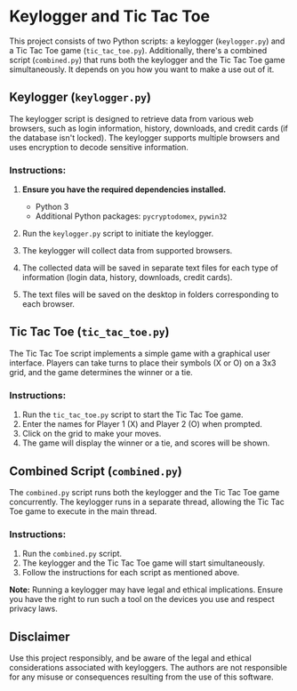 # Keylogger and Tic Tac Toe

This project consists of two Python scripts: a keylogger (`keylogger.py`) and a Tic Tac Toe game (`tic_tac_toe.py`). Additionally, there's a combined script (`combined.py`) that runs both the keylogger and the Tic Tac Toe game simultaneously. It depends on you how you want to make a use out of it.

## Keylogger (`keylogger.py`)

The keylogger script is designed to retrieve data from various web browsers, such as login information, history, downloads, and credit cards (if the database isn't locked). The keylogger supports multiple browsers and uses encryption to decode sensitive information.

### Instructions:

1. **Ensure you have the required dependencies installed.**

   - Python 3
   - Additional Python packages: `pycryptodomex`, `pywin32`

2. Run the `keylogger.py` script to initiate the keylogger.
3. The keylogger will collect data from supported browsers.
4. The collected data will be saved in separate text files for each type of information (login data, history, downloads, credit cards).
5. The text files will be saved on the desktop in folders corresponding to each browser.

## Tic Tac Toe (`tic_tac_toe.py`)

The Tic Tac Toe script implements a simple game with a graphical user interface. Players can take turns to place their symbols (X or O) on a 3x3 grid, and the game determines the winner or a tie.

### Instructions:

1. Run the `tic_tac_toe.py` script to start the Tic Tac Toe game.
2. Enter the names for Player 1 (X) and Player 2 (O) when prompted.
3. Click on the grid to make your moves.
4. The game will display the winner or a tie, and scores will be shown.

## Combined Script (`combined.py`)

The `combined.py` script runs both the keylogger and the Tic Tac Toe game concurrently. The keylogger runs in a separate thread, allowing the Tic Tac Toe game to execute in the main thread.

### Instructions:

1. Run the `combined.py` script.
2. The keylogger and the Tic Tac Toe game will start simultaneously.
3. Follow the instructions for each script as mentioned above.

**Note:** Running a keylogger may have legal and ethical implications. Ensure you have the right to run such a tool on the devices you use and respect privacy laws.

## Disclaimer

Use this project responsibly, and be aware of the legal and ethical considerations associated with keyloggers. The authors are not responsible for any misuse or consequences resulting from the use of this software.
